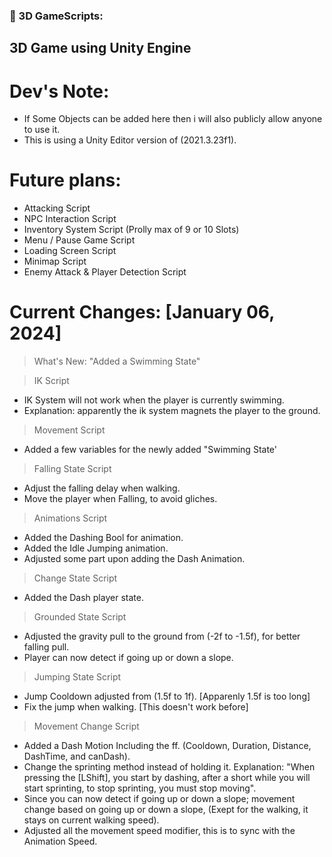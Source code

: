 ### 🔨 3D GameScripts:
3D Game using Unity Engine
---

<h1>Dev's Note:</h1>

- If Some Objects can be added here then i will also publicly allow anyone to use it.
- This is using a Unity Editor version of (2021.3.23f1).

<h1>Future plans:</h1>

- Attacking Script
- NPC Interaction Script
- Inventory System Script (Prolly max of 9 or 10 Slots)
- Menu / Pause Game Script
- Loading Screen Script
- Minimap Script
- Enemy Attack & Player Detection Script

<h1>Current Changes: [January 06, 2024]</h1>

> What's New: "Added a Swimming State"

> IK Script
- IK System will not work when the player is currently swimming.
- Explanation: apparently the ik system magnets the player to the ground. 
  
> Movement Script
- Added a few variables for the newly added "Swimming State'

> Falling State Script
- Adjust the falling delay when walking.
- Move the player when Falling, to avoid gliches.

> Animations Script
- Added the Dashing Bool for animation.
- Added the Idle Jumping animation.
- Adjusted some part upon adding the Dash Animation.

> Change State Script
- Added the Dash player state.

> Grounded State Script
- Adjusted the gravity pull to the ground from (-2f to -1.5f), for better falling pull.
- Player can now detect if going up or down a slope.

> Jumping State Script
- Jump Cooldown adjusted from (1.5f to 1f). [Apparenly 1.5f is too long]
- Fix the jump when walking. [This doesn't work before]

> Movement Change Script
- Added a Dash Motion Including the ff. (Cooldown, Duration, Distance, DashTime, and canDash).
- Change the sprinting method instead of holding it. Explanation: "When pressing the [LShift], you start by dashing, after a short while you will start sprinting, to stop sprinting, you must stop moving".
- Since you can now detect if going up or down a slope; movement change based on going up or down a slope, (Exept for the walking, it stays on current walking speed).
- Adjusted all the movement speed modifier, this is to sync with the Animation Speed.

